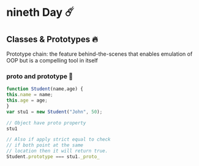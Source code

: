 # nineth Day ☄️


## Classes & Prototypes 🔥
Prototype chain: the feature behind-the-scenes that enables emulation of OOP but is a compelling tool in itself

###  __proto__ and prototype 📝


```javaScript
function Student(name,age) {
this.name = name;
this.age = age;
}
var stu1 = new Student("John", 50);

// Object have proto property
stu1

// Also if apply strict equal to check
// if both point at the same
// location then it will return true.
Student.prototype === stu1._proto_
```
